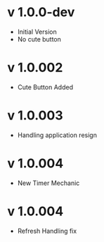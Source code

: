 v 1.0.0-dev
====
* Initial Version
* No cute button

v 1.0.002
===
* Cute Button Added

v 1.0.003
========
* Handling application resign

v 1.0.004
========
* New Timer Mechanic

v 1.0.004
=======
* Refresh Handling fix
